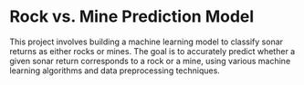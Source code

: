# Rock vs. Mine Prediction Model

This project involves building a machine learning model to classify sonar 
returns as either rocks or mines. The goal is to accurately predict whether 
a given sonar return corresponds to a rock or a mine, using various machine 
learning algorithms and data preprocessing techniques.
